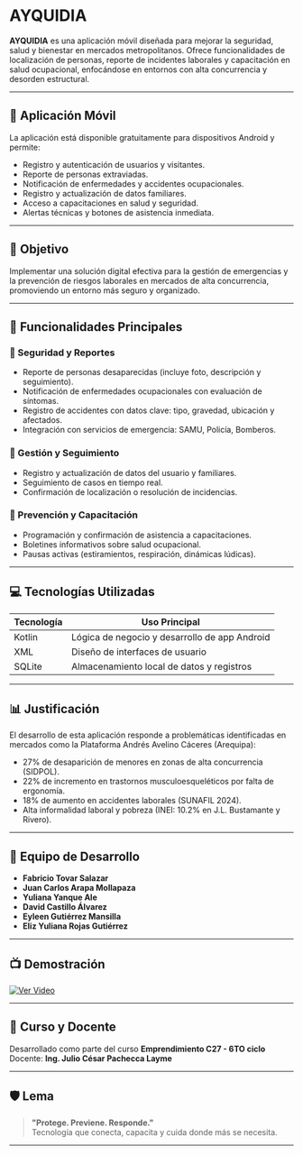 # AYQUIDIA

**AYQUIDIA** es una aplicación móvil diseñada para mejorar la seguridad, salud y bienestar en mercados metropolitanos. Ofrece funcionalidades de localización de personas, reporte de incidentes laborales y capacitación en salud ocupacional, enfocándose en entornos con alta concurrencia y desorden estructural.

---

## 📱 Aplicación Móvil

La aplicación está disponible gratuitamente para dispositivos Android y permite:

- Registro y autenticación de usuarios y visitantes.
- Reporte de personas extraviadas.
- Notificación de enfermedades y accidentes ocupacionales.
- Registro y actualización de datos familiares.
- Acceso a capacitaciones en salud y seguridad.
- Alertas técnicas y botones de asistencia inmediata.

---

## 🎯 Objetivo

Implementar una solución digital efectiva para la gestión de emergencias y la prevención de riesgos laborales en mercados de alta concurrencia, promoviendo un entorno más seguro y organizado.

---

## 🧩 Funcionalidades Principales

### 🔹 Seguridad y Reportes
- Reporte de personas desaparecidas (incluye foto, descripción y seguimiento).
- Notificación de enfermedades ocupacionales con evaluación de síntomas.
- Registro de accidentes con datos clave: tipo, gravedad, ubicación y afectados.
- Integración con servicios de emergencia: SAMU, Policía, Bomberos.

### 🔹 Gestión y Seguimiento
- Registro y actualización de datos del usuario y familiares.
- Seguimiento de casos en tiempo real.
- Confirmación de localización o resolución de incidencias.

### 🔹 Prevención y Capacitación
- Programación y confirmación de asistencia a capacitaciones.
- Boletines informativos sobre salud ocupacional.
- Pausas activas (estiramientos, respiración, dinámicas lúdicas).

---

## 💻 Tecnologías Utilizadas

| Tecnología | Uso Principal |
|------------|----------------|
| Kotlin     | Lógica de negocio y desarrollo de app Android |
| XML        | Diseño de interfaces de usuario |
| SQLite     | Almacenamiento local de datos y registros |

---

## 📊 Justificación

El desarrollo de esta aplicación responde a problemáticas identificadas en mercados como la Plataforma Andrés Avelino Cáceres (Arequipa):

- 27% de desaparición de menores en zonas de alta concurrencia (SIDPOL).
- 22% de incremento en trastornos musculoesqueléticos por falta de ergonomía.
- 18% de aumento en accidentes laborales (SUNAFIL 2024).
- Alta informalidad laboral y pobreza (INEI: 10.2% en J.L. Bustamante y Rivero).

---

## 👥 Equipo de Desarrollo

- **Fabricio Tovar Salazar**  
- **Juan Carlos Arapa Mollapaza**  
- **Yuliana Yanque Ale**  
- **David Castillo Álvarez**  
- **Eyleen Gutiérrez Mansilla**  
- **Eliz Yuliana Rojas Gutiérrez**  

---

## 📺 Demostración

[![Ver Video](https://img.youtube.com/vi/HVksZiBsQ04/0.jpg)](https://www.youtube.com/watch?v=HVksZiBsQ04)

---

## 📌 Curso y Docente

Desarrollado como parte del curso **Emprendimiento C27 - 6TO ciclo**  
Docente: **Ing. Julio César Pachecca Layme**

---

## 🛡️ Lema

> **"Protege. Previene. Responde."**  
> Tecnología que conecta, capacita y cuida donde más se necesita.

---
